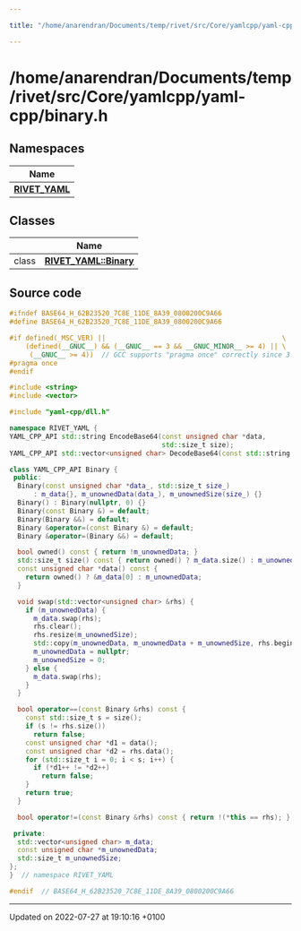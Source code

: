 ```yaml
---

title: "/home/anarendran/Documents/temp/rivet/src/Core/yamlcpp/yaml-cpp/binary.h"

---
```


# /home/anarendran/Documents/temp/rivet/src/Core/yamlcpp/yaml-cpp/binary.h



## Namespaces

| Name           |
| -------------- |
| **[RIVET_YAML](http://example.org/namespaces/namespacerivet__yaml/)**  |

## Classes

|                | Name           |
| -------------- | -------------- |
| class | **[RIVET_YAML::Binary](http://example.org/classes/classrivet__yaml_1_1binary/)**  |




## Source code

```cpp
#ifndef BASE64_H_62B23520_7C8E_11DE_8A39_0800200C9A66
#define BASE64_H_62B23520_7C8E_11DE_8A39_0800200C9A66

#if defined(_MSC_VER) ||                                            \
    (defined(__GNUC__) && (__GNUC__ == 3 && __GNUC_MINOR__ >= 4) || \
     (__GNUC__ >= 4))  // GCC supports "pragma once" correctly since 3.4
#pragma once
#endif

#include <string>
#include <vector>

#include "yaml-cpp/dll.h"

namespace RIVET_YAML {
YAML_CPP_API std::string EncodeBase64(const unsigned char *data,
                                      std::size_t size);
YAML_CPP_API std::vector<unsigned char> DecodeBase64(const std::string &input);

class YAML_CPP_API Binary {
 public:
  Binary(const unsigned char *data_, std::size_t size_)
      : m_data{}, m_unownedData(data_), m_unownedSize(size_) {}
  Binary() : Binary(nullptr, 0) {}
  Binary(const Binary &) = default;
  Binary(Binary &&) = default;
  Binary &operator=(const Binary &) = default;
  Binary &operator=(Binary &&) = default;

  bool owned() const { return !m_unownedData; }
  std::size_t size() const { return owned() ? m_data.size() : m_unownedSize; }
  const unsigned char *data() const {
    return owned() ? &m_data[0] : m_unownedData;
  }

  void swap(std::vector<unsigned char> &rhs) {
    if (m_unownedData) {
      m_data.swap(rhs);
      rhs.clear();
      rhs.resize(m_unownedSize);
      std::copy(m_unownedData, m_unownedData + m_unownedSize, rhs.begin());
      m_unownedData = nullptr;
      m_unownedSize = 0;
    } else {
      m_data.swap(rhs);
    }
  }

  bool operator==(const Binary &rhs) const {
    const std::size_t s = size();
    if (s != rhs.size())
      return false;
    const unsigned char *d1 = data();
    const unsigned char *d2 = rhs.data();
    for (std::size_t i = 0; i < s; i++) {
      if (*d1++ != *d2++)
        return false;
    }
    return true;
  }

  bool operator!=(const Binary &rhs) const { return !(*this == rhs); }

 private:
  std::vector<unsigned char> m_data;
  const unsigned char *m_unownedData;
  std::size_t m_unownedSize;
};
}  // namespace RIVET_YAML

#endif  // BASE64_H_62B23520_7C8E_11DE_8A39_0800200C9A66
```


-------------------------------

Updated on 2022-07-27 at 19:10:16 +0100
